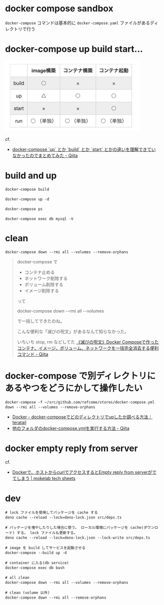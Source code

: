 # docker compose sandbox
`docker-compose` コマンドは基本的に `docker-compose.yaml` ファイルがあるディレクトリで行う


# docker-compose up build start...
![](README.md_imgs/20210506_011737.png)


cf.
- [docker\-compose \`up\` とか \`build\` とか \`start\` とかの違いを理解できていなかったのでまとめてみた \- Qiita](https://qiita.com/tegnike/items/bcdcee0320e11a928d46)

# build and up

``` shell
docker-compose build

docker-compose up -d

docker-compose ps

docker-compose exec db mysql -V
```

# clean

``` shell
docker-compose down --rmi all --volumes --remove-orphans
```

> docker-compose で
>
> - コンテナ止める
> - ネットワーク削除する
> - ボリューム削除する
> - イメージ削除する
>
> って
>
> docker-compose down --rmi all --volumes
>
> で一括してできたのね。
>
> こんな便利な「滅びの呪文」があるなんて知らなかった。
>
> いちいち stop, rm などしてた
[《滅びの呪文》Docker Composeで作ったコンテナ、イメージ、ボリューム、ネットワークを一括完全消去する便利コマンド \- Qiita](https://qiita.com/suin/items/19d65e191b96a0079417)

# docker-compose で別ディレクトリにあるやつをどうにかして操作したい

``` shell
docker-compose -f ~/src/github.com/refcome/stores/docker-compose.yml down --rmi all --volumes --remove-orphans
```

- [Docker \- docker\-composeでどのディレクトリでupしたか調べる方法｜teratail](https://teratail.com/questions/93339)
- [他のフォルダのdocker\-compose\.ymlを実行する方法 \- Qiita](https://qiita.com/sakapun/items/4249b814def5abbeb02c)

# docker empty reply from server

cf.
- [Dockerで、ホストからcurlでアクセスするとEmpty reply from serverがでてしまう \| mokelab tech sheets](https://tech.mokelab.com/infra/docker/tips/empty_reply_from_server.html)

# dev

``` shell
# lock ファイルを使用してパッケージを cache する
deno cache --reload --lock=deno-lock.json src/deps.ts

# パッケージを増やしたりした場合に使う。 ローカル環境にパッケージを cache(ダウンロード) する。 lock ファイルも更新する。
deno cache --reload --lock=deno-lock.json --lock-write src/deps.ts

# image を build してサービスを起動させる
docker-compose --build up -d

# container に入る(db service)
docker-compose exec db bash

# all clean
docker-compose down --rmi all --volumes --remove-orphans

# clean (volume 以外)
docker-compose down --rmi all --remove-orphans
```
